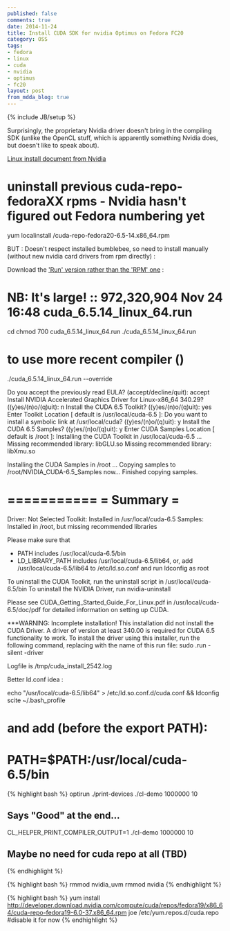```yaml
---
published: false
comments: true
date: 2014-11-24
title: Install CUDA SDK for nvidia Optimus on Fedora FC20
category: OSS
tags:
- fedora
- linux
- cuda
- nvidia
- optimus
- fc20
layout: post
from_mdda_blog: true
---
```

{% include JB/setup %}

Surprisingly, the proprietary Nvidia driver doesn't bring in the compiling SDK (unlike the OpenCL stuff, which is apparently something Nvidia does, but doesn't like to speak about).



[Linux install document from Nvidia](http://developer.download.nvidia.com/compute/cuda/6_5/rel/docs/CUDA_Getting_Started_Linux.pdf)


# uninstall previous cuda-repo-fedoraXX rpms - Nvidia hasn't figured out Fedora numbering yet
yum localinstall <download-directory>/cuda-repo-fedora20-6.5-14.x86_64.rpm

BUT : Doesn't respect installed bumblebee, so need to install manually (without new nvidia card drivers from rpm directly) :

Download the ['Run' version rather than the 'RPM' one](https://developer.nvidia.com/cuda-downloads?sid=655255) :

# NB: It's large! ::  972,320,904 Nov 24 16:48 cuda_6.5.14_linux_64.run
cd <download-directory>
chmod 700 cuda_6.5.14_linux_64.run 
./cuda_6.5.14_linux_64.run 

# to use more recent compiler ()
./cuda_6.5.14_linux_64.run --override

Do you accept the previously read EULA? (accept/decline/quit): accept
Install NVIDIA Accelerated Graphics Driver for Linux-x86_64 340.29? ((y)es/(n)o/(q)uit): n
Install the CUDA 6.5 Toolkit? ((y)es/(n)o/(q)uit): yes
Enter Toolkit Location [ default is /usr/local/cuda-6.5 ]: 
Do you want to install a symbolic link at /usr/local/cuda? ((y)es/(n)o/(q)uit): y
Install the CUDA 6.5 Samples? ((y)es/(n)o/(q)uit): y
Enter CUDA Samples Location [ default is /root ]: 
Installing the CUDA Toolkit in /usr/local/cuda-6.5 ...
Missing recommended library: libGLU.so
Missing recommended library: libXmu.so

Installing the CUDA Samples in /root ...
Copying samples to /root/NVIDIA_CUDA-6.5_Samples now...
Finished copying samples.

===========
= Summary =
===========

Driver:   Not Selected
Toolkit:  Installed in /usr/local/cuda-6.5
Samples:  Installed in /root, but missing recommended libraries

Please make sure that
 -   PATH includes /usr/local/cuda-6.5/bin
 -   LD_LIBRARY_PATH includes /usr/local/cuda-6.5/lib64, or, add /usr/local/cuda-6.5/lib64 to /etc/ld.so.conf and run ldconfig as root

To uninstall the CUDA Toolkit, run the uninstall script in /usr/local/cuda-6.5/bin
To uninstall the NVIDIA Driver, run nvidia-uninstall

Please see CUDA_Getting_Started_Guide_For_Linux.pdf in /usr/local/cuda-6.5/doc/pdf for detailed information on setting up CUDA.

***WARNING: Incomplete installation! This installation did not install the CUDA Driver. A driver of version at least 340.00 is required for CUDA 6.5 functionality to work.
To install the driver using this installer, run the following command, replacing <CudaInstaller> with the name of this run file:
    sudo <CudaInstaller>.run -silent -driver

Logfile is /tmp/cuda_install_2542.log


Better ld.conf idea : 

echo "/usr/local/cuda-6.5/lib64" > /etc/ld.so.conf.d/cuda.conf && ldconfig
scite ~/.bash_profile 
# and add (before the export PATH): 
# PATH=$PATH:/usr/local/cuda-6.5/bin



{% highlight bash %}
optirun ./print-devices
./cl-demo 1000000 10

## Says "Good" at the end...
CL_HELPER_PRINT_COMPILER_OUTPUT=1 ./cl-demo 1000000 10

## Maybe no need for cuda repo at all (TBD)
{% endhighlight %}

{% highlight bash %}
rmmod nvidia_uvm
rmmod nvidia
{% endhighlight %}

{% highlight bash %}
yum install http://developer.download.nvidia.com/compute/cuda/repos/fedora19/x86_64/cuda-repo-fedora19-6.0-37.x86_64.rpm
joe /etc/yum.repos.d/cuda.repo 
#disable it for now 
{% endhighlight %}
